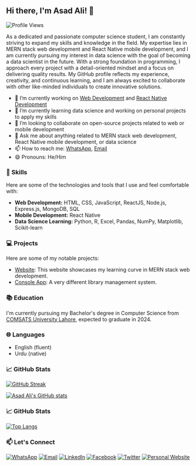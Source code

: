 ## Hi there, I'm Asad Ali! 👋

![Profile Views](https://komarev.com/ghpvc/?username=asadali27232&style=flat-square&color=blue)

As a dedicated and passionate computer science student, I am constantly striving to expand my skills and knowledge in the field. My expertise lies in MERN stack web development and React Native mobile development, and I am currently pursuing my interest in data science with the goal of becoming a data scientist in the future. With a strong foundation in programming, I approach every project with a detail-oriented mindset and a focus on delivering quality results. My GitHub profile reflects my experience, creativity, and continuous learning, and I am always excited to collaborate with other like-minded individuals to create innovative solutions.

- 🔭 I’m currently working on [Web Development](https://github.com/asadali27232/Web_Dev_MERN) and [React Native Development](https://github.com/asadali27232/App_Dev_ReactNative)
- 🌱 I’m currently learning data science and working on personal projects to apply my skills
- 👯 I’m looking to collaborate on open-source projects related to web or mobile development
- 💬 Ask me about anything related to MERN stack web development, React Native mobile development, or data science
- 📫 How to reach me: [WhatsApp](https://wa.me/03074315952), [Email](mailto:asadali27232@gmail.com)
- 😄 Pronouns: He/Him

### 🚀 Skills
  
  Here are some of the technologies and tools that I use and feel comfortable with:
  
- **Web Development:** HTML, CSS, JavaScript, ReactJS, Node.js, Express.js, MongoDB, SQL
- **Mobile Development:** React Native
- **Data Science Learning:** Python, R, Excel, Pandas, NumPy, Matplotlib, Scikit-learn

### 💻 Projects

Here are some of my notable projects:


- [Website](https://asadali27232.github.io/Web_Dev_MERN/): This website showcases my learning curve in MERN stack web development.
- [Console App](https://github.com/asadali27232/LibrarayMnagagementProject): A very different library management system.

### 📚 Education

I'm currently pursuing my Bachelor's degree in Computer Science from [COMSATS University Lahore](https://lahore.comsats.edu.pk/default.aspx), expected to graduate in 2024.

### 🌐 Languages

- English (fluent)
- Urdu (native)

### 📈 GitHub Stats

[![GitHub Streak](https://streak-stats.demolab.com?user=asadali27232&theme=github_dark&hide_border=true&border_radius=4&card_width=500)](https://github.com/asadali27232/)

[![Asad Ali's GitHub stats](https://github-readme-stats.vercel.app/api?username=asadali27232&show_icons=true&theme=github_dark&hide_border=true&border_radius=4&rank_icon=percentile&card_width=500)](https://github.com/asadali27232/)

### 📈 GitHub Stats

[![Top Langs](https://github-readme-stats.vercel.app/api/top-langs/?username=asadali27232&theme=github_dark&hide_border=true&border_radius=4&langs_count=20&card_width=500)](https://github.com/asadali27232/)

### 📫 Let's Connect

[![WhatsApp](https://img.shields.io/badge/WhatsApp-25D366?style=for-the-badge&logo=whatsapp&logoColor=white)](https://wa.me/923074315952)
[![Email](https://img.shields.io/badge/Email-D14836?style=for-the-badge&logo=gmail&logoColor=white)](mailto:asadali27232@gmail.com)
[![LinkedIn](https://img.shields.io/badge/LinkedIn-0077B5?style=for-the-badge&logo=linkedin&logoColor=white)](https://www.linkedin.com/in/asadali27232/)
[![Facebook](https://img.shields.io/badge/Facebook-1877F2?style=for-the-badge&logo=facebook&logoColor=white)](https://www.facebook.com/asadalighaffar)
[![Twitter](https://img.shields.io/badge/Twitter-1DA1F2?style=for-the-badge&logo=twitter&logoColor=white)](https://twitter.com/asadali27232)
[![Personal Website](https://img.shields.io/badge/Personal%20Website-24292e?style=for-the-badge&logo=react&logoColor=white&color=purplr)](https://asadali27232.github.io/asadali27232)
